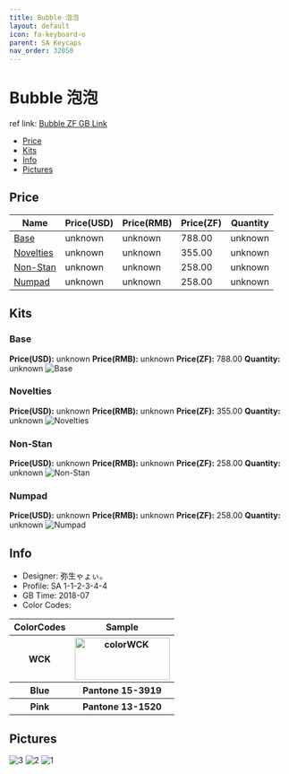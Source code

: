 ```yaml
---
title: Bubble 泡泡
layout: default
icon: fa-keyboard-o
parent: SA Keycaps
nav_order: 32050
---
```


# Bubble 泡泡

ref link: [Bubble ZF GB Link](http://www.zfrontier.com/m/3759)

* [Price](#price)
* [Kits](#kits)
* [Info](#info)
* [Pictures](#pictures)


## Price  

| Name          | Price(USD)    |  Price(RMB) |  Price(ZF) | Quantity |
| ------------- | ------------- |  ---------- |  --------- | -------- |
|[Base](#base)|unknown|unknown|788.00|unknown|
|[Novelties](#novelties)|unknown|unknown|355.00|unknown|
|[Non-Stan](#non-stan)|unknown|unknown|258.00|unknown|
|[Numpad](#numpad)|unknown|unknown|258.00|unknown|


## Kits
### Base
**Price(USD):** unknown    **Price(RMB):** unknown    **Price(ZF):** 788.00    **Quantity:** unknown
<img src="{{ 'assets/images/sa-keycaps/bubble/kits_pics/base.jpg' | relative_url }}" alt="Base" class="image featured">

### Novelties
**Price(USD):** unknown    **Price(RMB):** unknown    **Price(ZF):** 355.00    **Quantity:** unknown
<img src="{{ 'assets/images/sa-keycaps/bubble/kits_pics/novelties.jpg' | relative_url }}" alt="Novelties" class="image featured">

### Non-Stan
**Price(USD):** unknown    **Price(RMB):** unknown    **Price(ZF):** 258.00    **Quantity:** unknown
<img src="{{ 'assets/images/sa-keycaps/bubble/kits_pics/non-stan.jpg' | relative_url }}" alt="Non-Stan" class="image featured">

### Numpad
**Price(USD):** unknown    **Price(RMB):** unknown    **Price(ZF):** 258.00    **Quantity:** unknown
<img src="{{ 'assets/images/sa-keycaps/bubble/kits_pics/numpad.jpg' | relative_url }}" alt="Numpad" class="image featured">


## Info
* Designer: 弥生ゃょぃ。
* Profile: SA 1-1-2-3-4-4
* GB Time: 2018-07
* Color Codes:  
<table style="width:100%">
  <tr>
    <th>ColorCodes</th>
    <th>Sample</th>
  </tr>
  <tr>
    <th>WCK</th>
    <th><img src="{{ 'assets/images/sa-keycaps/SP_ColorCodes/abs/SP_Abs_ColorCodes_WCK.png' | relative_url }}" alt="colorWCK" height="75" width="170"></th>
  </tr>
  <tr>
    <th>Blue</th>
    <th>Pantone 15-3919</th>
  </tr>
  <tr>
    <th>Pink</th>
    <th>Pantone 13-1520</th>
  </tr>
</table>


## Pictures
<img src="{{ 'assets/images/sa-keycaps/bubble/rendering_pics/3.jpg' | relative_url }}" alt="3" class="image featured">
<img src="{{ 'assets/images/sa-keycaps/bubble/rendering_pics/2.jpg' | relative_url }}" alt="2" class="image featured">
<img src="{{ 'assets/images/sa-keycaps/bubble/rendering_pics/1.jpg' | relative_url }}" alt="1" class="image featured">
